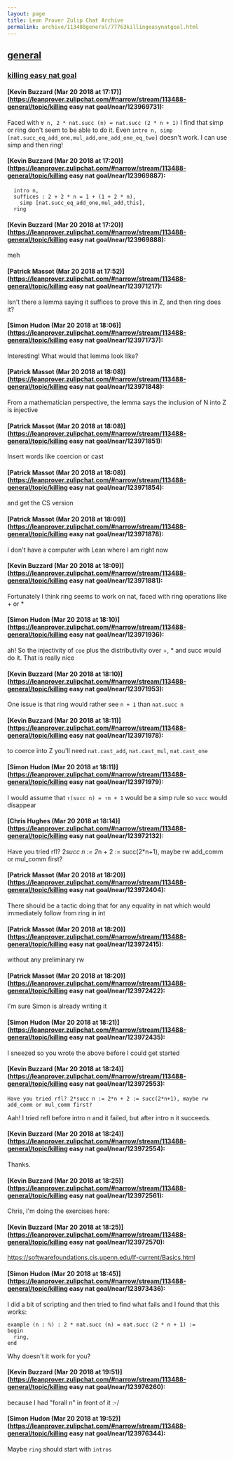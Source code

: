 ```yaml
---
layout: page
title: Lean Prover Zulip Chat Archive 
permalink: archive/113488general/77763killingeasynatgoal.html
---
```


## [general](index.html)
### [killing easy nat goal](77763killingeasynatgoal.html)

#### [Kevin Buzzard (Mar 20 2018 at 17:17)](https://leanprover.zulipchat.com/#narrow/stream/113488-general/topic/killing easy nat goal/near/123969731):
Faced with `∀ n, 2 * nat.succ (n) = nat.succ (2 * n + 1)` I find that simp or ring don't seem to be able to do it. Even `intro n, simp [nat.succ_eq_add_one,mul_add,one_add_one_eq_two]` doesn't work. I can use simp and then ring!

#### [Kevin Buzzard (Mar 20 2018 at 17:20)](https://leanprover.zulipchat.com/#narrow/stream/113488-general/topic/killing easy nat goal/near/123969887):
```
  intro n,
  suffices : 2 + 2 * n = 1 + (1 + 2 * n),
    simp [nat.succ_eq_add_one,mul_add,this], 
  ring
```

#### [Kevin Buzzard (Mar 20 2018 at 17:20)](https://leanprover.zulipchat.com/#narrow/stream/113488-general/topic/killing easy nat goal/near/123969888):
meh

#### [Patrick Massot (Mar 20 2018 at 17:52)](https://leanprover.zulipchat.com/#narrow/stream/113488-general/topic/killing easy nat goal/near/123971217):
Isn't there a lemma saying it suffices to prove this in Z, and then ring does it?

#### [Simon Hudon (Mar 20 2018 at 18:06)](https://leanprover.zulipchat.com/#narrow/stream/113488-general/topic/killing easy nat goal/near/123971737):
Interesting! What would that lemma look like?

#### [Patrick Massot (Mar 20 2018 at 18:08)](https://leanprover.zulipchat.com/#narrow/stream/113488-general/topic/killing easy nat goal/near/123971848):
From a mathematician perspective, the lemma says the inclusion of N into Z is injective

#### [Patrick Massot (Mar 20 2018 at 18:08)](https://leanprover.zulipchat.com/#narrow/stream/113488-general/topic/killing easy nat goal/near/123971851):
Insert words like coercion or cast

#### [Patrick Massot (Mar 20 2018 at 18:08)](https://leanprover.zulipchat.com/#narrow/stream/113488-general/topic/killing easy nat goal/near/123971854):
and get the CS version

#### [Patrick Massot (Mar 20 2018 at 18:09)](https://leanprover.zulipchat.com/#narrow/stream/113488-general/topic/killing easy nat goal/near/123971878):
I don't have a computer with Lean where I am right now

#### [Kevin Buzzard (Mar 20 2018 at 18:09)](https://leanprover.zulipchat.com/#narrow/stream/113488-general/topic/killing easy nat goal/near/123971881):
Fortunately I think ring seems to work on nat, faced with ring operations like + or *

#### [Simon Hudon (Mar 20 2018 at 18:10)](https://leanprover.zulipchat.com/#narrow/stream/113488-general/topic/killing easy nat goal/near/123971936):
ah! So the injectivity of `coe` plus the distributivity over +, * and succ would do it. That is really nice

#### [Kevin Buzzard (Mar 20 2018 at 18:10)](https://leanprover.zulipchat.com/#narrow/stream/113488-general/topic/killing easy nat goal/near/123971953):
One issue is that ring would rather see `n + 1` than `nat.succ n`

#### [Kevin Buzzard (Mar 20 2018 at 18:11)](https://leanprover.zulipchat.com/#narrow/stream/113488-general/topic/killing easy nat goal/near/123971978):
to coerce into Z you'll need `nat.cast_add`, `nat.cast_mul`, `nat.cast_one`

#### [Simon Hudon (Mar 20 2018 at 18:11)](https://leanprover.zulipchat.com/#narrow/stream/113488-general/topic/killing easy nat goal/near/123971979):
I would assume that `↑(succ n) = ↑n + 1` would be a simp rule so `succ` would disappear

#### [Chris Hughes (Mar 20 2018 at 18:14)](https://leanprover.zulipchat.com/#narrow/stream/113488-general/topic/killing easy nat goal/near/123972132):
Have you tried rfl? 2*succ n := 2*n + 2 := succ(2*n+1), maybe rw add_comm or mul_comm first?

#### [Patrick Massot (Mar 20 2018 at 18:20)](https://leanprover.zulipchat.com/#narrow/stream/113488-general/topic/killing easy nat goal/near/123972404):
There should be a tactic doing that for any equality in nat which would immediately follow from ring in int

#### [Patrick Massot (Mar 20 2018 at 18:20)](https://leanprover.zulipchat.com/#narrow/stream/113488-general/topic/killing easy nat goal/near/123972415):
without any preliminary rw

#### [Patrick Massot (Mar 20 2018 at 18:20)](https://leanprover.zulipchat.com/#narrow/stream/113488-general/topic/killing easy nat goal/near/123972422):
I'm sure Simon is already writing it

#### [Simon Hudon (Mar 20 2018 at 18:21)](https://leanprover.zulipchat.com/#narrow/stream/113488-general/topic/killing easy nat goal/near/123972435):
I sneezed so you wrote the above before I could get started

#### [Kevin Buzzard (Mar 20 2018 at 18:24)](https://leanprover.zulipchat.com/#narrow/stream/113488-general/topic/killing easy nat goal/near/123972553):
```quote
Have you tried rfl? 2*succ n := 2*n + 2 := succ(2*n+1), maybe rw add_comm or mul_comm first?
```
Aah! I tried refl before intro n and it failed, but after intro n it succeeds.

#### [Kevin Buzzard (Mar 20 2018 at 18:24)](https://leanprover.zulipchat.com/#narrow/stream/113488-general/topic/killing easy nat goal/near/123972554):
Thanks.

#### [Kevin Buzzard (Mar 20 2018 at 18:25)](https://leanprover.zulipchat.com/#narrow/stream/113488-general/topic/killing easy nat goal/near/123972561):
Chris, I'm doing the exercises here:

#### [Kevin Buzzard (Mar 20 2018 at 18:25)](https://leanprover.zulipchat.com/#narrow/stream/113488-general/topic/killing easy nat goal/near/123972570):
https://softwarefoundations.cis.upenn.edu/lf-current/Basics.html

#### [Simon Hudon (Mar 20 2018 at 18:45)](https://leanprover.zulipchat.com/#narrow/stream/113488-general/topic/killing easy nat goal/near/123973436):
I did a bit of scripting and then tried to find what fails and I found that this works: 

```
example (n : ℕ) : 2 * nat.succ (n) = nat.succ (2 * n + 1) :=
begin
  ring,
end
```

Why doesn't it work for you?

#### [Kevin Buzzard (Mar 20 2018 at 19:51)](https://leanprover.zulipchat.com/#narrow/stream/113488-general/topic/killing easy nat goal/near/123976260):
because I had "forall n" in front of it :-/

#### [Simon Hudon (Mar 20 2018 at 19:52)](https://leanprover.zulipchat.com/#narrow/stream/113488-general/topic/killing easy nat goal/near/123976344):
Maybe `ring` should start with `intros`

